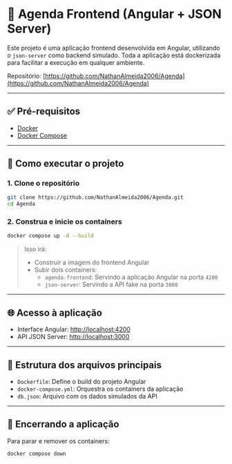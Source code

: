 # 📅 Agenda Frontend (Angular + JSON Server)

Este projeto é uma aplicação frontend desenvolvida em Angular, utilizando o `json-server` como backend simulado. Toda a aplicação está dockerizada para facilitar a execução em qualquer ambiente.

Repositório: [https://github.com/NathanAlmeida2006/Agenda](https://github.com/NathanAlmeida2006/Agenda)

---

## ✅ Pré-requisitos

- [Docker](https://www.docker.com/)
- [Docker Compose](https://docs.docker.com/compose/)

---

## 🚀 Como executar o projeto

### 1. Clone o repositório

```bash
git clone https://github.com/NathanAlmeida2006/Agenda.git
cd Agenda
```

### 2. Construa e inicie os containers

```bash
docker compose up -d --build
```

> Isso irá:
> - Construir a imagem do frontend Angular
> - Subir dois containers:
>   - `agenda-frontend`: Servindo a aplicação Angular na porta `4200`
>   - `json-server`: Servindo a API fake na porta `3000`

---

## 🌐 Acesso à aplicação

- Interface Angular: [http://localhost:4200](http://localhost:4200)
- API JSON Server: [http://localhost:3000](http://localhost:3000)

---

## 📁 Estrutura dos arquivos principais

- `Dockerfile`: Define o build do projeto Angular
- `docker-compose.yml`: Orquestra os containers da aplicação
- `db.json`: Arquivo com os dados simulados da API

---

## 🧹 Encerrando a aplicação

Para parar e remover os containers:

```bash
docker compose down
```